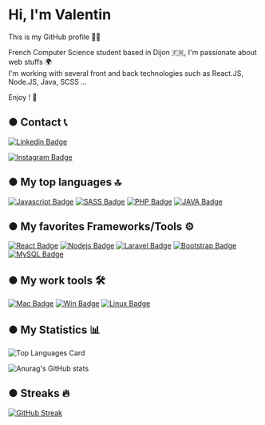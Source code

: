 # Hi, I'm Valentin

This is my GitHub profile 🙋‍♂️

French Computer Science student based in Dijon 🇫🇷, I'm passionate about web stuffs 🌍 <br />
I'm working with several front and back technologies such as React.JS, Node.JS, Java, SCSS ... <br /> 

Enjoy ! 🎊


## ● Contact 📞
[![Linkedin Badge](https://img.shields.io/badge/LinkedIn-0077B5?style=for-the-badge&logo=linkedin&logoColor=white)](https://www.linkedin.com/in/valentin-marguerie/)

[![Instagram Badge](https://img.shields.io/badge/Instagram-E4405F?style=for-the-badge&logo=instagram&logoColor=white)](https://www.instagram.com/valentin_marguerie/)


## ● My top languages 🔝
[![Javascript Badge](https://img.shields.io/badge/JavaScript-F7DF1E?style=for-the-badge&logo=javascript&logoColor=black)](#) 
[![SASS Badge](https://img.shields.io/badge/Sass-CC6699?style=for-the-badge&logo=sass&logoColor=white)](#) 
[![PHP Badge](https://img.shields.io/badge/PHP-777BB4?style=for-the-badge&logo=php&logoColor=white)](#) 
[![JAVA Badge](https://img.shields.io/badge/Java-ED8B00?style=for-the-badge&logo=java&logoColor=white)](#) 

## ● My favorites Frameworks/Tools ⚙️
[![React Badge](https://img.shields.io/badge/React-20232A?style=for-the-badge&logo=react&logoColor=61DAFB)](#) 
[![Nodejs Badge](https://img.shields.io/badge/Node.js-43853D?style=for-the-badge&logo=node.js&logoColor=white)](#) 
[![Laravel Badge](https://img.shields.io/badge/Laravel-FF2D20?style=for-the-badge&logo=laravel&logoColor=white)](#) 
[![Bootstrap Badge](https://img.shields.io/badge/Bootstrap-563D7C?style=for-the-badge&logo=bootstrap&logoColor=white)](#) 
[![MySQL Badge](https://img.shields.io/badge/MySQL-00000F?style=for-the-badge&logo=mysql&logoColor=white)](#) 

##  ● My work tools 🛠
[![Mac Badge](https://img.shields.io/badge/Apple-MacBook_Air_M1-999999?style=for-the-badge&logo=apple&logoColor=white)](#) 
[![Win Badge](https://img.shields.io/badge/Windows-Thinkpad_L450-0078D6?style=for-the-badge&logo=windows&logoColor=white)](#) 
[![Linux Badge](https://img.shields.io/badge/Ubuntu-E95420?style=for-the-badge&logo=ubuntu&logoColor=white)](#) 
	

## ● My Statistics 📊

![Top Languages Card](https://github-readme-stats.vercel.app/api/top-langs/?username=valentinm27&layout=compact&count_private=true&theme=calm&hide=css,HTML)

![Anurag's GitHub stats](https://github-readme-stats.vercel.app/api?username=valentinm27&show_icons=true&theme=calm&count_private=true&show_icons=true)

## ●  Streaks 🔥
[![GitHub Streak](https://github-readme-streak-stats.herokuapp.com/?user=valentinm27&theme=calm)](https://git.io/streak-stats)


